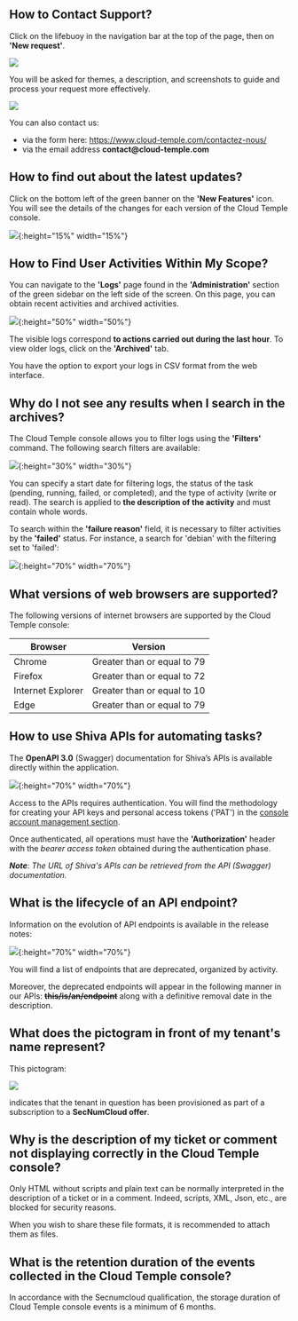 ## How to Contact Support?
Click on the lifebuoy in the navigation bar at the top of the page, then on __'New request'__.

![](../../console/images/shiva_support.png) 

You will be asked for themes, a description, and screenshots to guide and process your request more effectively.

![](../../console/images/shiva_support_02.png) 

You can also contact us:

- via the form here: https://www.cloud-temple.com/contactez-nous/ 
- via the email address __contact@cloud-temple.com__

## How to find out about the latest updates?
Click on the bottom left of the green banner on the __'New Features'__ icon. You will see the details of the changes for each version of the Cloud Temple console.

![](images/faq_news_001.jpg){:height="15%" width="15%"} 

## How to Find User Activities Within My Scope?
You can navigate to the __'Logs'__ page found in the __'Administration'__ section of the green sidebar on the left side of the screen.
On this page, you can obtain recent activities and archived activities.

![](images/faq_logs_001.jpg){:height="50%" width="50%"} 

The visible logs correspond __to actions carried out during the last hour__. To view older logs, click on the __'Archived'__ tab.

You have the option to export your logs in CSV format from the web interface.

## Why do I not see any results when I search in the archives?

The Cloud Temple console allows you to filter logs using the __'Filters'__ command. The following search filters are available:

![](images/faq_logs_003.jpg){:height="30%" width="30%"} 

You can specify a start date for filtering logs, the status of the task (pending, running, failed, or completed), and the type of activity (write or read).
The search is applied to __the description of the activity__ and must contain whole words.

To search within the __'failure reason'__ field, it is necessary to filter activities by the __'failed'__ status. For instance, a search for 'debian' with the filtering set to 'failed':

![](images/faq_logs_002.jpg){:height="70%" width="70%"} 

## What versions of web browsers are supported?

The following versions of internet browsers are supported by the Cloud Temple console:

| Browser           | Version                |
|-------------------|------------------------|
| Chrome            | Greater than or equal to 79 |
| Firefox           | Greater than or equal to 72 |
| Internet Explorer | Greater than or equal to 10 |
| Edge              | Greater than or equal to 79 |

## How to use Shiva APIs for automating tasks?
The __OpenAPI 3.0__ (Swagger) documentation for Shiva’s APIs is available directly within the application.

![](images/faq_api_001.png){:height="70%" width="70%"}

Access to the APIs requires authentication. You will find the methodology for creating your API keys and personal access tokens ('PAT') in the [console account management section](../../console/accounts.md#les-clés-api).

Once authenticated, all operations must have the __'Authorization'__ header with the *bearer access token* obtained during the authentication phase.

__*Note*__: *The URL of Shiva's APIs can be retrieved from the API (Swagger) documentation.*

## What is the lifecycle of an API endpoint?
Information on the evolution of API endpoints is available in the release notes:

![](images/faq_api_002.jpg){:height="70%" width="70%"}

You will find a list of endpoints that are deprecated, organized by activity.

Moreover, the deprecated endpoints will appear in the following manner in our APIs:
__~~this/is/an/endpoint~~__ along with a definitive removal date in the description.

## What does the pictogram in front of my tenant's name represent?
This pictogram:

![](images/snc.svg)

indicates that the tenant in question has been provisioned as part of a subscription to a __SecNumCloud offer__.

## Why is the description of my ticket or comment not displaying correctly in the Cloud Temple console?

Only HTML without scripts and plain text can be normally interpreted in the description of a ticket or in a comment.
Indeed, scripts, XML, Json, etc., are blocked for security reasons.

When you wish to share these file formats, it is recommended to attach them as files.

## What is the retention duration of the events collected in the Cloud Temple console?
In accordance with the Secnumcloud qualification, the storage duration of Cloud Temple console events is a minimum of 6 months.